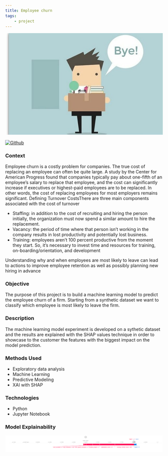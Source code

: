 ```yaml
---
title: Employee churn
tags:
    - project
---
```


![Cover](../img/churn_cover.jpg)

[![Github](https://img.shields.io/badge/GitHub-181717.svg?style=for-the-badge&logo=GitHub&logoColor=white)](hhttps://github.com/airaghidavide/employee-churn-classifier)

### Context
Employee churn is a costly problem for companies. The true cost of replacing an employee can often be quite large.
A study by the Center for American Progress found that companies typically pay about one-fifth of an employee’s salary to replace that employee, and the cost can significantly increase if executives or highest-paid employees are to be replaced.
In other words, the cost of replacing employees for most employers remains significant. 
Defining Turnover CostsThere are three main components associated with the cost of turnover

*   Staffing: in addition to the cost of recruiting and hiring the person initially, the organization must now spend a similar amount to hire the replacement.
*   Vacancy: the period of time where that person isn’t working in the company results in lost productivity and potentially lost business.
*   Training: employees aren’t 100 percent productive from the moment they start.  So, it’s necessary to invest time and resources for training, on-boarding/orientation, and development

Understanding why and when employees are most likely to leave can lead to actions to improve employee retention as well as possibly planning new hiring in advance

### Objective
The purpose of this project is to build a machine learning model to predict the employee churn of a firm. Starting from a synthetic dataset we want to classify which employee is most likely to leave the firm.

### Description
The machine learning model experiment is developed on a sythetic dataset and the results are explained with the SHAP values technique in order to showcase to the customer the features with the biggest impact on the model prediction.

### Methods Used
* Exploratory data analysis
* Machine Learning
* Predictive Modeling
* XAI with SHAP

### Technologies

* Python
* Jupyter Notebook

### Model Explainability

![Shap](../img/shap_plot.png)
